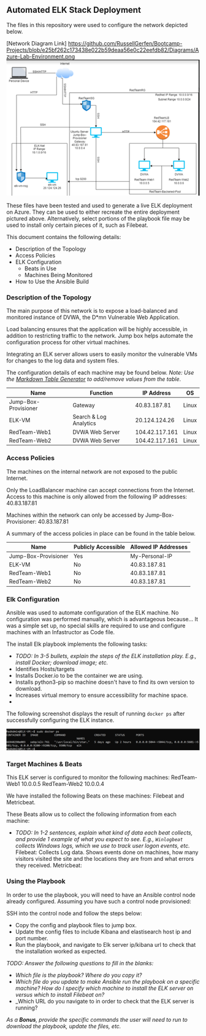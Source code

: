 ## Automated ELK Stack Deployment

The files in this repository were used to configure the network depicted below.

[Network Diagram Link] https://github.com/RussellGerfen/Bootcamp-Projects/blob/e25bf262c173438e022b59deaa56e0c22eefdb82/Diagrams/Azure-Lab-Environment.png
![Network Diagram](Diagrams/Azure-Lab-Environment.png)

These files have been tested and used to generate a live ELK deployment on Azure. They can be used to either recreate the entire 
deployment pictured above. Alternatively, select portions of the playbook file may be used to install only certain pieces of it, such as Filebeat.


This document contains the following details:
- Description of the Topology
- Access Policies
- ELK Configuration 
  - Beats in Use
  - Machines Being Monitored
- How to Use the Ansible Build


### Description of the Topology

The main purpose of this network is to expose a load-balanced and monitored instance of DVWA, the D*mn Vulnerable Web Application.

Load balancing ensures that the application will be highly accessible, in addition to restricting traffic to the network.
Jump box helps automate the configuration process for other virtual machines.

Integrating an ELK server allows users to easily monitor the vulnerable VMs for changes to the log data and system files.

The configuration details of each machine may be found below.
_Note: Use the [Markdown Table Generator](http://www.tablesgenerator.com/markdown_tables) to add/remove values from the table_.

|        Name          |       Function         |   IP Address   |  OS   |
|----------------------|------------------------|----------------|-------|
| Jump-Box-Provisioner | Gateway                | 40.83.187.81   | Linux |
| ELK-VM               | Search & Log Analytics | 20.124.124.26  | Linux |
| RedTeam-Web1         | DVWA Web Server        | 104.42.117.161 | Linux |
| RedTeam-Web2         | DVWA Web Server        | 104.42.117.161 | Linux |


### Access Policies

The machines on the internal network are not exposed to the public Internet. 

Only the LoadBalancer machine can accept connections from the Internet. Access to this machine is only allowed from the following IP addresses: 40.83.187.81

Machines within the network can only be accessed by Jump-Box-Provisioner: 40.83.187.81

A summary of the access policies in place can be found in the table below.

| Name                 | Publicly Accessible | Allowed IP Addresses |
|----------------------|---------------------|----------------------|
| Jump-Box-Provisioner | Yes                 | My-Personal-IP       |
| ELK-VM               | No                  | 40.83.187.81         |
| RedTeam-Web1         | No                  | 40.83.187.81         |
| RedTeam-Web2         | No                  | 40.83.187.81         |


### Elk Configuration

Ansible was used to automate configuration of the ELK machine. No configuration was performed manually, which is advantageous because... 
It was a simple set up, no special skills are required to use and configure machines with an Infastructor as Code file.

The install Elk playbook implements the following tasks:
- _TODO: In 3-5 bullets, explain the steps of the ELK installation play. E.g., install Docker; download image; etc._
- Identifies Hosts/targets
- Installs Docker.io to be the container we are using.
- Installs python3-pip so machine doesn't have to find its own version to download.
- Increases virtual memory to ensure accessibility for machine space.
- 

The following screenshot displays the result of running `docker ps` after successfully configuring the ELK instance.

![](Images/docker_ps_output.png)

### Target Machines & Beats
This ELK server is configured to monitor the following machines:
RedTeam-Web1   10.0.0.5
RedTeam-Web2   10.0.0.4

We have installed the following Beats on these machines:
Filebeat and Metricbeat.

These Beats allow us to collect the following information from each machine:
- _TODO: In 1-2 sentences, explain what kind of data each beat collects, and provide 1 example of what you expect to see. E.g., `Winlogbeat` collects Windows logs, which we use to track user logon events, etc._
Filebeat: Collects Log data. Shows events done on machines, how many visitors visited the site and the locations they are from and what errors they received.
Metricbeat: 


### Using the Playbook
In order to use the playbook, you will need to have an Ansible control node already configured. Assuming you have such a control node provisioned: 

SSH into the control node and follow the steps below:
- Copy the config and playbook files to jump box.
- Update the config files to include Kibana and elastisearch host ip and port number.
- Run the playbook, and navigate to Elk server ip/kibana url to check that the installation worked as expected.

_TODO: Answer the following questions to fill in the blanks:_
- _Which file is the playbook? Where do you copy it?_
- _Which file do you update to make Ansible run the playbook on a specific machine? How do I specify which machine to install the ELK server on versus which to install Filebeat on?_
- _Which URL do you navigate to in order to check that the ELK server is running?

_As a **Bonus**, provide the specific commands the user will need to run to download the playbook, update the files, etc._

